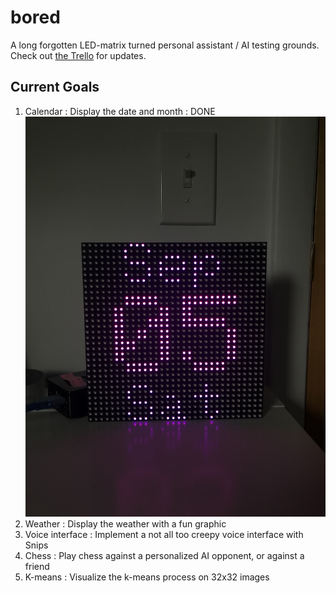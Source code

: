 # bored
A long forgotten LED-matrix turned personal assistant / AI testing grounds.
Check out [the Trello](https://trello.com/b/XVumFO86/bored) for updates.

## Current Goals
1. Calendar : Display the date and month : DONE
![calendar](https://github.com/DylanPJackson/bored/blob/master/imgs/board_09_05.jpg)
2. Weather : Display the weather with a fun graphic
3. Voice interface : Implement a not all too creepy voice interface with Snips
4. Chess : Play chess against a personalized AI opponent, or against a friend
5. K-means : Visualize the k-means process on 32x32 images
